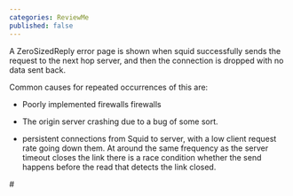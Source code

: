 ```yaml
---
categories: ReviewMe
published: false
---
```

A ZeroSizedReply error page is shown when squid successfully sends the
request to the next hop server, and then the connection is dropped with
no data sent back.

Common causes for repeated occurrences of this are:

  - Poorly implemented firewalls firewalls

  - The origin server crashing due to a bug of some sort.

  - persistent connections from Squid to server, with a low client
    request rate going down them. At around the same frequency as the
    server timeout closes the link there is a race condition whether the
    send happens before the read that detects the link closed.

\#

